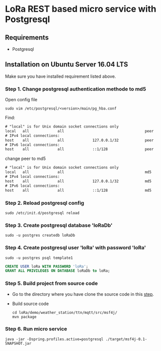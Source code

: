 # LoRa REST based micro service with Postgresql

## Requirements
* Postgresql

## Installation on Ubuntu Server 16.04 LTS

Make sure you have installed requirement listed above.

### Step 1. Change postgresql authentication methode to md5
Open config file
```shell
sudo vim /etc/postgresql/<version>/main/pg_hba.conf 
```

Find:

```txt
# "local" is for Unix domain socket connections only
local   all             all                                     peer
# IPv4 local connections:
host    all             all             127.0.0.1/32            peer
# IPv6 local connections:
host    all             all             ::1/128                 peer
```
change peer to md5

```txt
# "local" is for Unix domain socket connections only
local   all             all                                     md5
# IPv4 local connections:
host    all             all             127.0.0.1/32            md5
# IPv6 local connections:
host    all             all             ::1/128                 md5
```

### Step 2. Reload postgresql config
```shell
sudo /etc/init.d/postgresql reload
```
### Step 3. Create postgresql database 'loRaDb'
```shell
sudo -u postgres createdb loRaDb
```
### Step 4. Create postgresql user 'loRa' with password 'loRa'
```shell
sudo -u postgres psql template1
```
```sql
CREATE USER loRa WITH PASSWORD 'loRa';
GRANT ALL PRIVILEGES ON DATABASE loRaDb to loRa;
```
### Step 5. Build project from source code

* Go to the directory where you have clone the source code in this [step](../INSTALL.md#step1).

* Build source code

	```shell
	cd loRa/demo/weather_station/ttn/mqtt/src/msf4j/
	mvn package
	```
	
### Step 6. Run micro service

```shell
java -jar -Dspring.profiles.active=postgresql ./target/msf4j-0.1-SNAPSHOT.jar
```



    



